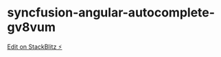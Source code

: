 # syncfusion-angular-autocomplete-gv8vum

[Edit on StackBlitz ⚡️](https://stackblitz.com/edit/syncfusion-angular-autocomplete-gv8vum)